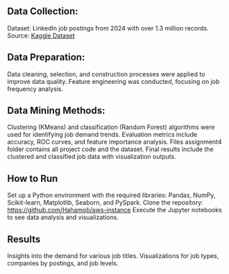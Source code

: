 Data Collection:
----------------
Dataset: LinkedIn job postings from 2024 with over 1.3 million records.
Source: [Kaggle Dataset](https://www.kaggle.com/datasets/asaniczka/1-3m-linkedin-jobs-and-skills-2024)

Data Preparation:
----------------
Data cleaning, selection, and construction processes were applied to improve data quality.
Feature engineering was conducted, focusing on job frequency analysis.

Data Mining Methods:
-------------------
Clustering (KMeans) and classification (Random Forest) algorithms were used for identifying job demand trends.
Evaluation metrics include accuracy, ROC curves, and feature importance analysis.
Files
assignment4 folder contains all project code and the dataset.
Final results include the clustered and classified job data with visualization outputs.

How to Run
-------------------
Set up a Python environment with the required libraries: Pandas, NumPy, Scikit-learn, Matplotlib, Seaborn, and PySpark.
Clone the repository: https://github.com/Hahamob/aws-instance
Execute the Jupyter notebooks to see data analysis and visualizations.

Results
---------------------
Insights into the demand for various job titles.
Visualizations for job types, companies by postings, and job levels.
